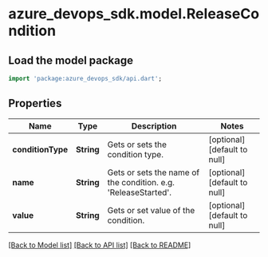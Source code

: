 # azure_devops_sdk.model.ReleaseCondition

## Load the model package
```dart
import 'package:azure_devops_sdk/api.dart';
```

## Properties
Name | Type | Description | Notes
------------ | ------------- | ------------- | -------------
**conditionType** | **String** | Gets or sets the condition type. | [optional] [default to null]
**name** | **String** | Gets or sets the name of the condition. e.g. &#39;ReleaseStarted&#39;. | [optional] [default to null]
**value** | **String** | Gets or set value of the condition. | [optional] [default to null]

[[Back to Model list]](../README.md#documentation-for-models) [[Back to API list]](../README.md#documentation-for-api-endpoints) [[Back to README]](../README.md)



